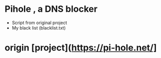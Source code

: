 # Pihole , a DNS blocker
- Script from original project
- My black list (blacklist.txt)

# origin [project](https://pi-hole.net/]
